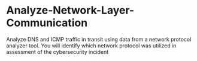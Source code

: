 # Analyze-Network-Layer-Communication
Analyze DNS and ICMP traffic in transit using data from a network protocol analyzer tool. You will identify which network protocol was utilized in assessment of the cybersecurity incident
